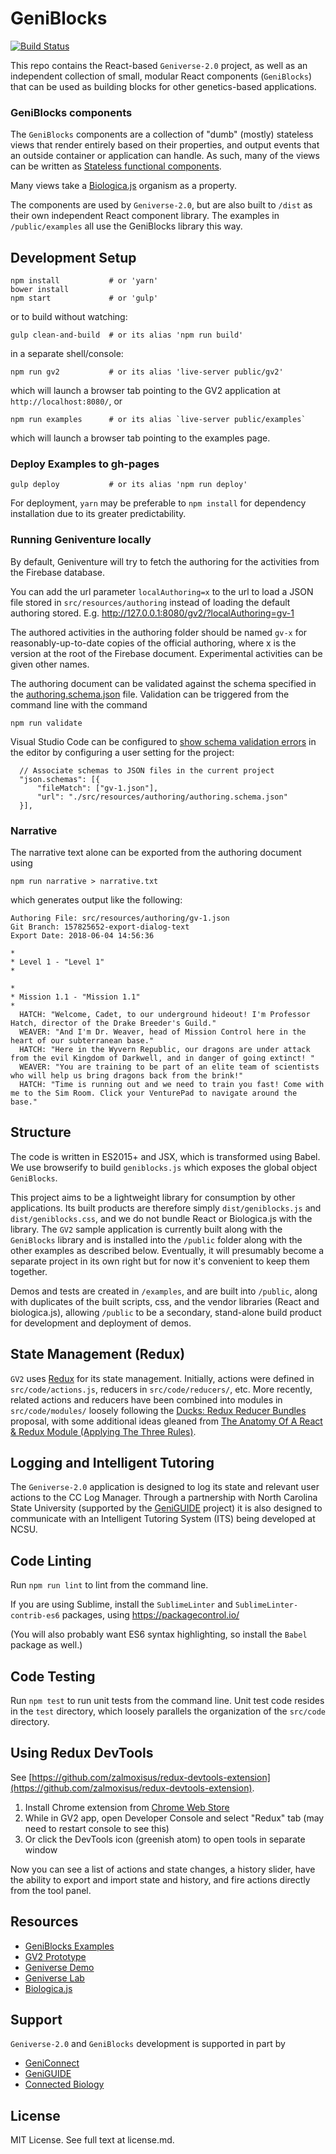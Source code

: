 # GeniBlocks
[![Build Status](https://travis-ci.org/concord-consortium/geniblocks.svg?branch=master)](https://travis-ci.org/concord-consortium/geniblocks)

This repo contains the React-based `Geniverse-2.0` project, as well as an
independent collection of small, modular React components (`GeniBlocks`)
that can be used as building blocks for other genetics-based applications.

### GeniBlocks components

The `GeniBlocks` components are a collection of "dumb" (mostly) stateless views
that render entirely based on their properties, and output events that an
outside container or application can handle. As such, many of the views
can be written as [Stateless functional components](https://facebook.github.io/react/blog/2015/10/07/react-v0.14.html#stateless-functional-components).

Many views take a [Biologica.js](https://github.com/concord-consortium/biologica.js)
organism as a property.

The components are used by `Geniverse-2.0`, but are also built to `/dist` as their
own independent React component library. The examples in `/public/examples` all
use the GeniBlocks library this way.

## Development Setup

    npm install           # or 'yarn'
    bower install
    npm start             # or 'gulp'

or to build without watching:

    gulp clean-and-build  # or its alias 'npm run build'

in a separate shell/console:

    npm run gv2           # or its alias 'live-server public/gv2'

which will launch a browser tab pointing to the GV2 application at `http://localhost:8080/`, or

    npm run examples      # or its alias `live-server public/examples`

which will launch a browser tab pointing to the examples page.

### Deploy Examples to gh-pages

    gulp deploy           # or its alias 'npm run deploy'

For deployment, `yarn` may be preferable to `npm install` for dependency installation
due to its greater predictability.

### Running Geniventure locally

By default, Geniventure will try to fetch the authoring for the activities from the Firebase database.

You can add the url parameter `localAuthoring=x` to the url to load a JSON file stored in `src/resources/authoring` instead of loading the default authoring stored. E.g. http://127.0.0.1:8080/gv2/?localAuthoring=gv-1

The authored activities in the authoring folder should be named `gv-x` for reasonably-up-to-date copies of the official authoring, where x is the version at the root of the Firebase document. Experimental activities can be given other names.

The authoring document can be validated against the schema specified in the [authoring.schema.json](src/resources/authoring/authoring.schema.json) file. Validation can be triggered from the command line with the command

    npm run validate

Visual Studio Code can be configured to [show schema validation errors](https://code.visualstudio.com/docs/languages/json#_mapping-to-a-schema-in-the-workspace) in the editor by configuring a user setting for the project:
```
  // Associate schemas to JSON files in the current project
  "json.schemas": [{
      "fileMatch": ["gv-1.json"],
      "url": "./src/resources/authoring/authoring.schema.json"
  }],
```

### Narrative

The narrative text alone can be exported from the authoring document using

    npm run narrative > narrative.txt

which generates output like the following:
```
Authoring File: src/resources/authoring/gv-1.json
Git Branch: 157825652-export-dialog-text
Export Date: 2018-06-04 14:56:36

*
* Level 1 - "Level 1"
*

*
* Mission 1.1 - "Mission 1.1"
*
  HATCH: "Welcome, Cadet, to our underground hideout! I'm Professor Hatch, director of the Drake Breeder's Guild."
  WEAVER: "And I'm Dr. Weaver, head of Mission Control here in the heart of our subterranean base."
  HATCH: "Here in the Wyvern Republic, our dragons are under attack from the evil Kingdom of Darkwell, and in danger of going extinct! "
  WEAVER: "You are training to be part of an elite team of scientists who will help us bring dragons back from the brink!"
  HATCH: "Time is running out and we need to train you fast! Come with me to the Sim Room. Click your VenturePad to navigate around the base."
```

## Structure

The code is written in ES2015+ and JSX, which is transformed using Babel. We use
browserify to build `geniblocks.js` which exposes the global object `GeniBlocks`.

This project aims to be a lightweight library for consumption by other applications.
Its built products are therefore simply `dist/geniblocks.js` and `dist/geniblocks.css`,
and we do not bundle React or Biologica.js with the library. The `GV2` sample application
is currently built along with the `GeniBlocks` library and is installed into the `/public`
folder along with the other examples as described below. Eventually, it will presumably
become a separate project in its own right but for now it's convenient to keep them together.

Demos and tests are created in `/examples`, and are built into `/public`, along
with duplicates of the built scripts, css, and the vendor libraries (React and
biologica.js), allowing `/public` to be a secondary, stand-alone build product for
development and deployment of demos.

## State Management (Redux)

`GV2` uses [Redux](https://github.com/reactjs/redux) for its state management. Initially, actions were defined in `src/code/actions.js`, reducers in `src/code/reducers/`, etc. More recently, related actions and reducers have been combined into modules in `src/code/modules/` loosely following the [Ducks: Redux Reducer Bundles](https://github.com/erikras/ducks-modular-redux) proposal, with some additional ideas gleaned from [The Anatomy Of A React & Redux Module (Applying The Three Rules)](https://jaysoo.ca/2016/02/28/applying-code-organization-rules-to-concrete-redux-code/).

## Logging and Intelligent Tutoring

The `Geniverse-2.0` application is designed to log its state and relevant user actions to the CC Log Manager. Through a partnership with North Carolina State University (supported by the [GeniGUIDE](https://concord.org/projects/geniguide) project) it is also designed to communicate with an Intelligent Tutoring System (ITS) being developed at NCSU.

## Code Linting

Run `npm run lint` to lint from the command line.

If you are using Sublime, install the `SublimeLinter` and `SublimeLinter-contrib-es6`
packages, using https://packagecontrol.io/

(You will also probably want ES6 syntax highlighting, so install the `Babel` package as well.)

## Code Testing

Run `npm test` to run unit tests from the command line. Unit test code resides in the `test` directory, which loosely parallels the organization of the `src/code` directory.

## Using Redux DevTools

See [https://github.com/zalmoxisus/redux-devtools-extension](https://github.com/zalmoxisus/redux-devtools-extension).

1. Install Chrome extension from [Chrome Web Store](https://chrome.google.com/webstore/detail/redux-devtools/lmhkpmbekcpmknklioeibfkpmmfibljd)
2. While in GV2 app, open Developer Console and select "Redux" tab (may need to restart console to see this)
3. Or click the DevTools icon (greenish atom) to open tools in separate window

Now you can see a list of actions and state changes, a history slider, have the ability to export and import state and history, and fire actions directly from the tool panel.

## Resources

* [GeniBlocks Examples](http://concord-consortium.github.io/geniblocks/examples)
* [GV2 Prototype](http://concord-consortium.github.io/geniblocks/gv2/)
* [Geniverse Demo](http://demo.geniverse.concord.org)
* [Geniverse Lab](https://geniverse-lab.concord.org)
* [Biologica.js](http://github.com/concord-consortium/biologica.js)

## Support

`Geniverse-2.0` and `GeniBlocks` development is supported in part by

* [GeniConnect](https://concord.org/projects/geniconnect)
* [GeniGUIDE](https://concord.org/projects/geniguide)
* [Connected Biology](https://concord.org/projects/connected-biology)

## License

MIT License. See full text at license.md.
